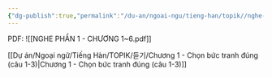 ```yaml
---
{"dg-publish":true,"permalink":"/du-an/ngoai-ngu/tieng-han/topik//nghe-phan-1/","dgPassFrontmatter":true}
---
```


PDF:
![[NGHE PHẦN 1 - CHƯƠNG 1~6.pdf]]

[[Dự án/Ngoại ngữ/Tiếng  Hàn/TOPIK/듣기/Chương 1 - Chọn bức tranh đúng (câu 1-3)\|Chương 1 - Chọn bức tranh đúng (câu 1-3)]]